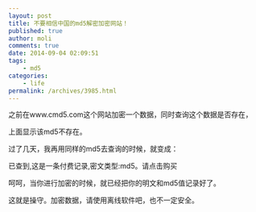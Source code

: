 ```yaml
---
layout: post
title: 不要相信中国的md5解密加密网站！
published: true
author: moli
comments: true
date: 2014-09-04 02:09:51
tags:
    - md5
categories:
    - life
permalink: /archives/3985.html
---
```

之前在www.cmd5.com这个网站加密一个数据，同时查询这个数据是否存在，

上面显示该md5不存在。

过了几天，我再用同样的md5去查询的时候，就变成：

已查到,这是一条付费记录,密文类型:md5。请点击购买

呵呵，当你进行加密的时候，就已经把你的明文和md5值记录好了。

这就是操守。加密数据，请使用离线软件吧，也不一定安全。